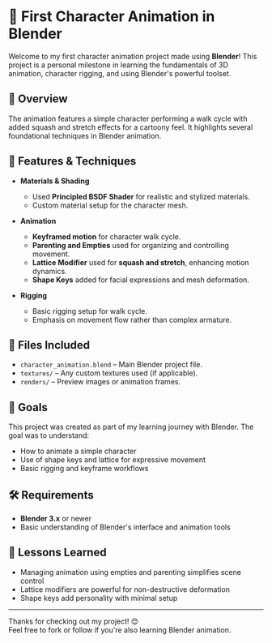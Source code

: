 # 🕺 First Character Animation in Blender

Welcome to my first character animation project made using **Blender**! This project is a personal milestone in learning the fundamentals of 3D animation, character rigging, and using Blender's powerful toolset.

## 🎥 Overview

The animation features a simple character performing a walk cycle with added squash and stretch effects for a cartoony feel. It highlights several foundational techniques in Blender animation.

## 🚀 Features & Techniques

- **Materials & Shading**
  - Used **Principled BSDF Shader** for realistic and stylized materials.
  - Custom material setup for the character mesh.

- **Animation**
  - **Keyframed motion** for character walk cycle.
  - **Parenting and Empties** used for organizing and controlling movement.
  - **Lattice Modifier** used for **squash and stretch**, enhancing motion dynamics.
  - **Shape Keys** added for facial expressions and mesh deformation.
  
- **Rigging**
  - Basic rigging setup for walk cycle.
  - Emphasis on movement flow rather than complex armature.

## 📂 Files Included

- `character_animation.blend` – Main Blender project file.
- `textures/` – Any custom textures used (if applicable).
- `renders/` – Preview images or animation frames.

## 🎯 Goals

This project was created as part of my learning journey with Blender. The goal was to understand:
- How to animate a simple character
- Use of shape keys and lattice for expressive movement
- Basic rigging and keyframe workflows

## 🛠 Requirements

- **Blender 3.x** or newer  
- Basic understanding of Blender's interface and animation tools

## 🧠 Lessons Learned

- Managing animation using empties and parenting simplifies scene control
- Lattice modifiers are powerful for non-destructive deformation
- Shape keys add personality with minimal setup

---

Thanks for checking out my project! 😊  
Feel free to fork or follow if you're also learning Blender animation.

